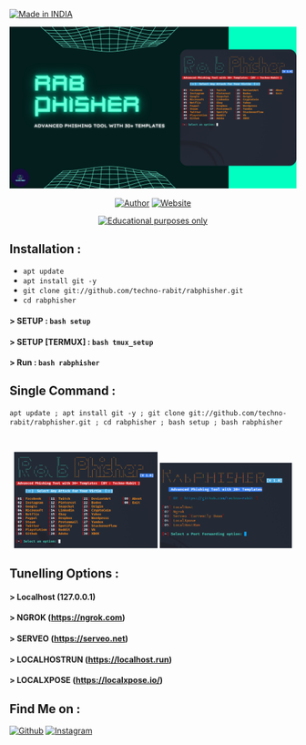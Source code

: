 <p align="left">
<a href="#"><img title="Made in INDIA" src="https://img.shields.io/badge/MADE%20IN-INDIA-green?colorA=green&colorB=orange&style=for-the-badge"></a>
</p>
<p align="center">
<a href="#"><img title="Rabphisher" src="Rabphisher.png"></a>
</p>
<p align="center">
<a href="https://github.com/techno-rabit"><img title="Author" src="https://img.shields.io/badge/Author-Vishnu-yellow.svg?style=for-the-badge&logo=github"></a>
<a href="http://technorabit.unaux.com/"><img title="Website" src="https://img.shields.io/badge/Website-Techno--rabit-red.svg?style=for-the-badge&logo=sites"></a>
</p>
<p align="center">
<a href="#"><img title="Educational purposes only" src="https://img.shields.io/badge/Educational%20Purposes-Only-red?colorA=red&colorB=red&style=for-the-badge"></a>
</p>

## Installation :

* `apt update`
* `apt install git -y`
* `git clone git://github.com/techno-rabit/rabphisher.git`
* `cd rabphisher`
#### > SETUP : `bash setup`
#### > SETUP [TERMUX] : `bash tmux_setup`
#### > Run : `bash rabphisher`

## Single Command :
```
apt update ; apt install git -y ; git clone git://github.com/techno-rabit/rabphisher.git ; cd rabphisher ; bash setup ; bash rabphisher
```
<br>
<p align="center">
<img width="50%" src="Rab1.png"/>
<img width="46%" src="Rab2.png"/>


## Tunelling Options :
#### > Localhost (127.0.0.1)
#### > NGROK (https://ngrok.com)
#### > SERVEO (https://serveo.net)
#### > LOCALHOSTRUN (https://localhost.run)
#### > LOCALXPOSE (https://localxpose.io/)

## Find Me on :
[![Github](https://img.shields.io/badge/Github-Techno--rabit-green?style=for-the-badge&logo=github)](https://github.com/techno-rabit)
[![Instagram](https://img.shields.io/badge/IG-%40__.v.shnu-red?style=for-the-badge&logo=instagram)](https://www.instagram.com/_.v.shnu)

